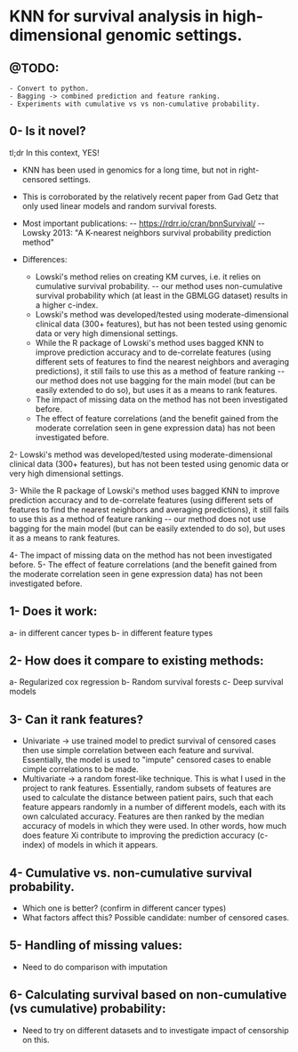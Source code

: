 # KNN for survival analysis in high-dimensional genomic settings. 


## @TODO:
	- Convert to python.
	- Bagging -> combined prediction and feature ranking.
	- Experiments with cumulative vs vs non-cumulative probability.

## 0- Is it novel?
   tl;dr In this context, YES!
   - KNN has been used in genomics for a long time, but not in right-censored settings.
   - This is corroborated by the relatively recent paper from Gad Getz that only used linear models and random survival forests.

   - Most important publications:
	-- https://rdrr.io/cran/bnnSurvival/ 
        -- Lowsky 2013: "A K-nearest neighbors survival probability prediction method"
   - Differences:
     - Lowski's method relies on creating KM curves, i.e. it relies on cumulative survival probability. -- our method uses non-cumulative survival probability which (at least in the GBMLGG dataset) results in a higher c-index.
     - Lowski's method was developed/tested using moderate-dimensional clinical data (300+ features), but has not been tested using genomic data or very high dimensional settings.
     - While the R package of Lowski's method uses bagged KNN to improve prediction accuracy and to de-correlate features (using different sets of features to find the nearest neighbors and averaging predictions), it still fails to use this as a method of feature ranking -- our method does not use bagging for the main model (but can be easily extended to do so), but uses it as a means to rank features. 
     - The impact of missing data on the method has not been investigated before. 
     - The effect of feature correlations (and the benefit gained from the moderate correlation seen in gene expression data) has not been investigated before.

2- Lowski's method was developed/tested using moderate-dimensional clinical data (300+ features), but has not been tested using genomic data or very high dimensional settings.

3- While the R package of Lowski's method uses bagged KNN to improve prediction accuracy and to de-correlate features (using different sets of features to find the nearest neighbors and averaging predictions), it still fails to use this as a method of feature ranking -- our method does not use bagging for the main model (but can be easily extended to do so), but uses it as a means to rank features.

4- The impact of missing data on the method has not been investigated before.
5- The effect of feature correlations (and the benefit gained from the moderate correlation seen in gene expression data) has not been investigated before.

## 1- Does it work:
   a- in different cancer types
   b- in different feature types
   
## 2- How does it compare to existing methods:
   a- Regularized cox regression
   b- Random survival forests
   c- Deep survival models

## 3- Can it rank features?
   - Univariate -> use trained model to predict survival of censored cases then use simple correlation between each feature and survival. Essentially, the model is used to "impute" censored cases to enable cimple correlations to be made.
   - Multivariate -> a random forest-like technique. This is what I used in the project to rank features. Essentially, random subsets of features are used to calculate the distance between patient pairs, such that each feature appears randomly in a number of different models, each with its own calculated accuracy. Features are then ranked by the median accuracy of models in which they were used. In other words, how much does feature Xi contribute to improving the prediction accuracy (c-index) of models in which it appears.

## 4- Cumulative vs. non-cumulative survival probability.
   - Which one is better? (confirm in different cancer types)
   - What factors affect this? Possible candidate: number of censored cases.

## 5- Handling of missing values: 
   - Need to do comparison with imputation

## 6- Calculating survival based on non-cumulative (vs cumulative) probability:
   - Need to try on different datasets and to investigate impact of censorship on this.
